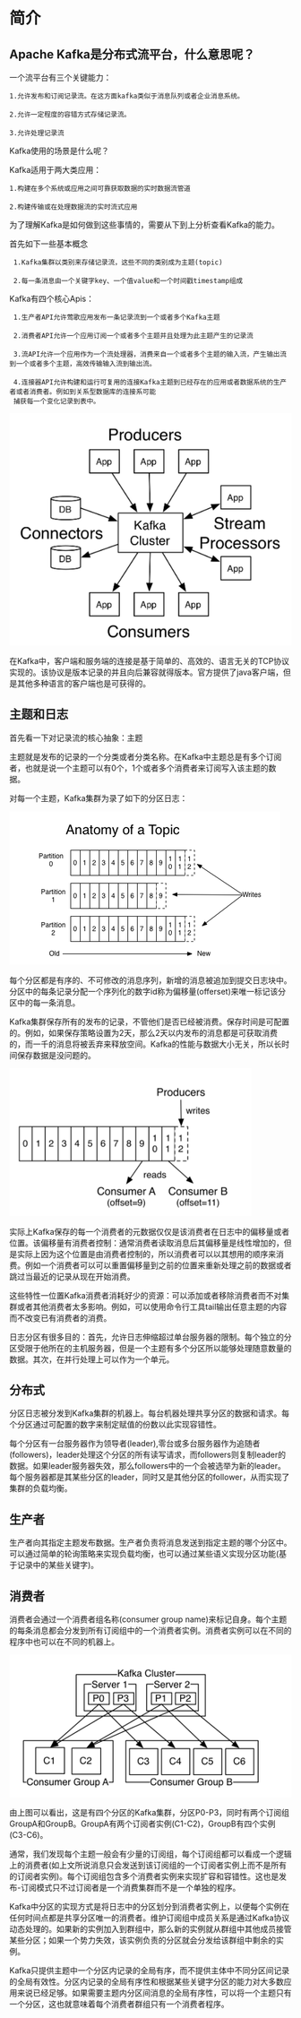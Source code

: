 # 简介

## Apache Kafka是分布式流平台，什么意思呢？

一个流平台有三个关键能力：

```
1.允许发布和订阅记录流。在这方面kafka类似于消息队列或者企业消息系统。

2.允许一定程度的容错方式存储记录流。

3.允许处理记录流
```

Kafka使用的场景是什么呢？

Kafka适用于两大类应用：

```
1.构建在多个系统或应用之间可靠获取数据的实时数据流管道

2.构建传输或在处理数据流的实时流式应用
```

为了理解Kafka是如何做到这些事情的，需要从下到上分析查看Kafka的能力。

首先如下一些基本概念

```
 1.Kafka集群以类别来存储记录流，这些不同的类别成为主题(topic)

 2.每一条消息由一个关键字key、一个值value和一个时间戳timestamp组成
```

Kafka有四个核心Apis：

```
 1.生产者API允许莺歌应用发布一条记录流到一个或者多个Kafka主题

 2.消费者API允许一个应用订阅一个或者多个主题并且处理为此主题产生的记录流

 3.流API允许一个应用作为一个流处理器，消费来自一个或者多个主题的输入流，产生输出流到一个或者多个主题，高效传输输入流到输出流。

 4.连接器API允许构建和运行可复用的连接Kafka主题到已经存在的应用或者数据系统的生产者或者消费者。例如到关系型数据库的连接系可能
 捕获每一个变化记录到表中。
```

![](/assets/import.png)

在Kafka中，客户端和服务端的连接是基于简单的、高效的、语言无关的TCP协议实现的。该协议是版本记录的并且向后兼容就得版本。官方提供了java客户端，但是其他多种语言的客户端也是可获得的。

## 主题和日志

首先看一下对记录流的核心抽象：主题

主题就是发布的记录的一个分类或者分类名称。在Kafka中主题总是有多个订阅者，也就是说一个主题可以有0个，1个或者多个消费者来订阅写入该主题的数据。

对每一个主题，Kafka集群为录了如下的分区日志：

![](/assets/import1.png)

每个分区都是有序的、不可修改的消息序列，新增的消息被追加到提交日志块中。分区中的每条记录分配一个序列化的数字id称为偏移量\(offerset\)来唯一标记该分区中的每一条消息。

Kafka集群保存所有的发布的记录，不管他们是否已经被消费。保存时间是可配置的。例如，如果保存策略设置为2天，那么2天以内发布的消息都是可获取消费的，而一千的消息将被丢弃来释放空间。Kafka的性能与数据大小无关，所以长时间保存数据是没问题的。

![](/assets/import3.png)

实际上Kafka保存的每一个消费者的元数据仅仅是该消费者在日志中的偏移量或者位置。该偏移量有消费者控制：通常消费者读取消息后其偏移量是线性增加的，但是实际上因为这个位置是由消费者控制的，所以消费者可以以其想用的顺序来消费。例如一个消费者可以可以重置偏移量到之前的位置来重新处理之前的数据或者跳过当最近的记录从现在开始消费。

这些特性一位置Kafka消费者消耗好少的资源：可以添加或者移除消费者而不对集群或者其他消费者太多影响。例如，可以使用命令行工具tail输出任意主题的内容而不改变已有消费者的消费。

日志分区有很多目的：首先，允许日志伸缩超过单台服务器的限制。每个独立的分区受限于他所在的主机服务器，但是一个主题有多个分区所以能够处理随意数量的数据。其次，在并行处理上可以作为一个单元。

## 分布式

分区日志被分发到Kafka集群的机器上。每台机器处理共享分区的数据和请求。每个分区通过可配置的数字来制定赋值的份数以此实现容错性。

每个分区有一台服务器作为领导者\(leader\),零台或多台服务器作为追随者\(followers\)，leader处理这个分区的所有读写请求，而followers则复制leader的数据。如果leader服务器失效，那么followers中的一个会被选举为新的leader。每个服务器都是其某些分区的leader，同时又是其他分区的follower，从而实现了集群的负载均衡。

## 生产者

生产者向其指定主题发布数据。生产者负责将消息发送到指定主题的哪个分区中。可以通过简单的轮询策略来实现负载均衡，也可以通过某些语义实现分区功能\(基于记录中的某些关键字\)。

## 消费者

消费者会通过一个消费者组名称\(consumer group name\)来标记自身。每个主题的每条消息都会分发到所有订阅组中的一个消费者实例。消费者实例可以在不同的程序中也可以在不同的机器上。

![](/assets/import4.png)

由上图可以看出，这是有四个分区的Kafka集群，分区P0-P3，同时有两个订阅组GroupA和GroupB。GroupA有两个订阅者实例\(C1-C2\)，GroupB有四个实例\(C3-C6\)。

通常，我们发现每个主题一般会有少量的订阅组，每个订阅组都可以看成一个逻辑上的消费者\(如上文所说消息只会发送到该订阅组的一个订阅者实例上而不是所有的订阅者实例\)。每个订阅组包含多个消费者实例来实现扩容和容错性。这也是发布-订阅模式只不过订阅者是一个消费集群而不是一个单独的程序。

Kafka中分区的实现方式是将日志中的分区划分到消费者实例上，以便每个实例在任何时间点都是共享分区唯一的消费者。维护订阅组中成员关系是通过Kafka协议动态处理的。如果新的实例加入到群组中，那么新的实例就从群组中其他成员接管某些分区；如果一个势力失效，该实例负责的分区就会分发给该群组中剩余的实例。

Kafka只提供主题中一个分区内记录的全局有序，而不提供主体中不同分区间记录的全局有效性。分区内记录的全局有序性和根据某些关键字分区的能力对大多数应用来说已经足够。如果需要主题内分区间消息的全局有序性，可以将一个主题只有一个分区，这也就意味着每个消费者群组只有一个消费者程序。






































